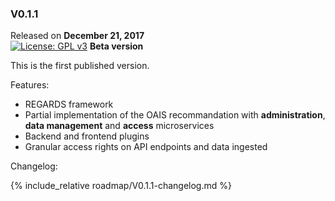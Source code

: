 ### V0.1.1

Released on **December 21, 2017**  
[![License: GPL v3](https://img.shields.io/badge/License-GPLv3-blue.svg)](https://www.gnu.org/licenses/gpl-3.0)
**Beta version**

This is the first published version.  

Features:

   * REGARDS framework
   * Partial implementation of the OAIS recommandation with **administration**, **data management** and **access** microservices
   * Backend and frontend plugins
   * Granular access rights on API endpoints and data ingested

Changelog:

{% include_relative roadmap/V0.1.1-changelog.md %}